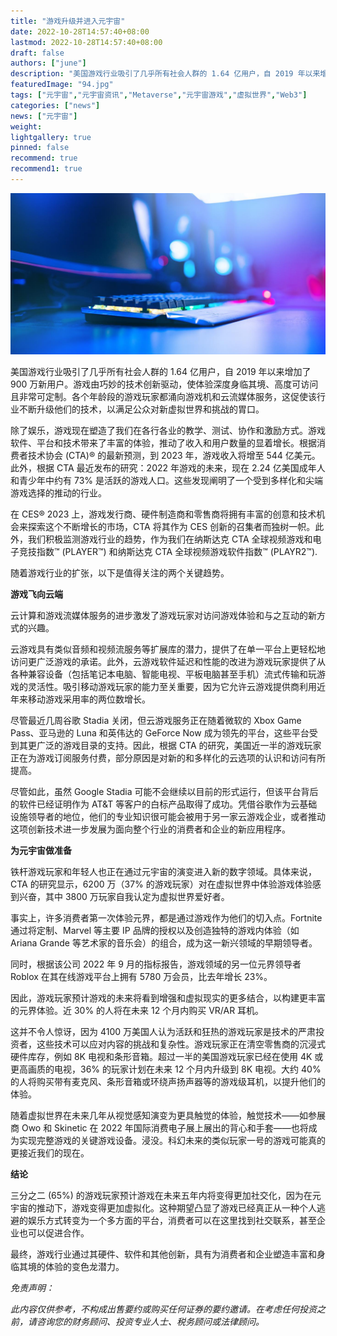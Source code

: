 ```yaml
---
title: "游戏升级并进入元宇宙"
date: 2022-10-28T14:57:40+08:00
lastmod: 2022-10-28T14:57:40+08:00
draft: false
authors: ["june"]
description: "美国游戏行业吸引了几乎所有社会人群的 1.64 亿用户，自 2019 年以来增加了 900 万新用户。游戏由巧妙的技术创新驱动，使体验深度身临其境、高度可访问且非常可定制。"
featuredImage: "94.jpg"
tags: ["元宇宙","元宇宙资讯","Metaverse","元宇宙游戏","虚拟世界","Web3"]
categories: ["news"]
news: ["元宇宙"]
weight: 
lightgallery: true
pinned: false
recommend: true
recommend1: true
---
```




![游戏电脑 - ADOBE](93.jpeg)



美国游戏行业吸引了几乎所有社会人群的 1.64 亿用户，自 2019 年以来增加了 900 万新用户。游戏由巧妙的技术创新驱动，使体验深度身临其境、高度可访问且非常可定制。各个年龄段的游戏玩家都涌向游戏机和云流媒体服务，这促使该行业不断升级他们的技术，以满足公众对新虚拟世界和挑战的胃口。

除了娱乐，游戏现在塑造了我们在各行各业的教学、测试、协作和激励方式。游戏软件、平台和技术带来了丰富的体验，推动了收入和用户数量的显着增长。根据消费者技术协会 (CTA)® 的最新预测，到 2023 年，游戏收入将增至 544 亿美元。此外，根据 CTA 最近发布的研究：2022 年游戏的未来，现在 2.24 亿美国成年人和青少年中约有 73% 是活跃的游戏人口。这些发现阐明了一个受到多样化和尖端游戏选择的推动的行业。

在 CES® 2023 上，游戏发行商、硬件制造商和零售商将拥有丰富的创意和技术机会来探索这个不断增长的市场，CTA 将其作为 CES 创新的召集者而独树一帜。此外，我们积极监测游戏行业的趋势，作为我们在纳斯达克 CTA 全球视频游戏和电子竞技指数™ (PLAYER™) 和纳斯达克 CTA 全球视频游戏软件指数™ (PLAYR2™).

随着游戏行业的扩张，以下是值得关注的两个关键趋势。



**游戏飞向云端**

云计算和游戏流媒体服务的进步激发了游戏玩家对访问游戏体验和与之互动的新方式的兴趣。

云游戏具有类似音频和视频流服务等扩展库的潜力，提供了在单一平台上更轻松地访问更广泛游戏的承诺。此外，云游戏软件延迟和性能的改进为游戏玩家提供了从各种兼容设备（包括笔记本电脑、智能电视、平板电脑甚至手机）流式传输和玩游戏的灵活性。吸引移动游戏玩家的能力至关重要，因为它允许云游戏提供商利用近年来移动游戏采用率的两位数增长。

尽管最近几周谷歌 Stadia 关闭，但云游戏服务正在随着微软的 Xbox Game Pass、亚马逊的 Luna 和英伟达的 GeForce Now 成为领先的平台，这些平台受到其更广泛的游戏目录的支持。因此，根据 CTA 的研究，美国近一半的游戏玩家正在为游戏订阅服务付费，部分原因是对新的和多样化的云选项的认识和访问有所提高。

尽管如此，虽然 Google Stadia 可能不会继续以目前的形式运行，但该平台背后的软件已经证明作为 AT&T 等客户的白标产品取得了成功。凭借谷歌作为云基础设施领导者的地位，他们的专业知识很可能会被用于另一家云游戏企业，或者推动这项创新技术进一步发展为面向整个行业的消费者和企业的新应用程序。



**为元宇宙做准备**

铁杆游戏玩家和年轻人也正在通过元宇宙的演变进入新的数字领域。具体来说，CTA 的研究显示，6200 万（37% 的游戏玩家）对在虚拟世界中体验游戏体验感到兴奋，其中 3800 万玩家自我认定为虚拟世界爱好者。

事实上，许多消费者第一次体验元界，都是通过游戏作为他们的切入点。Fortnite 通过将定制、Marvel 等主要 IP 品牌的授权以及创造独特的游戏内体验（如 Ariana Grande 等艺术家的音乐会）的组合，成为这一新兴领域的早期领导者。

同时，根据该公司 2022 年 9 月的指标报告，游戏领域的另一位元界领导者 Roblox 在其在线游戏平台上拥有 5780 万会员，比去年增长 23%。

因此，游戏玩家预计游戏的未来将看到增强和虚拟现实的更多结合，以构建更丰富的元界体验。近 30% 的人将在未来 12 个月内购买 VR/AR 耳机。

这并不令人惊讶，因为 4100 万美国人认为活跃和狂热的游戏玩家是技术的严肃投资者，这些技术可以应对内容的挑战和复杂性。游戏玩家正在清空零售商的沉浸式硬件库存，例如 8K 电视和条形音箱。超过一半的美国游戏玩家已经在使用 4K 或更高画质的电视，36% 的玩家计划在未来 12 个月内升级到 8K 电视。大约 40% 的人将购买带有麦克风、条形音箱或环绕声扬声器等的游戏级耳机，以提升他们的体验。

随着虚拟世界在未来几年从视觉感知演变为更具触觉的体验，触觉技术——如参展商 Owo 和 Skinetic 在 2022 年国际消费电子展上展出的背心和手套——也将成为实现完整游戏的关键游戏设备。浸没。科幻未来的类似玩家一号的游戏可能真的更接近我们的现在。



**结论**

三分之二 (65%) 的游戏玩家预计游戏在未来五年内将变得更加社交化，因为在元宇宙的推动下，游戏变得更加虚拟化。这种期望凸显了游戏已经真正从一种个人逃避的娱乐方式转变为一个多方面的平台，消费者可以在这里找到社交联系，甚至企业也可以促进合作。

最终，游戏行业通过其硬件、软件和其他创新，具有为消费者和企业塑造丰富和身临其境的体验的变色龙潜力。



*免责声明：*

*此内容仅供参考，不构成出售要约或购买任何证券的要约邀请。在考虑任何投资之前，请咨询您的财务顾问、投资专业人士、税务顾问或法律顾问。*
